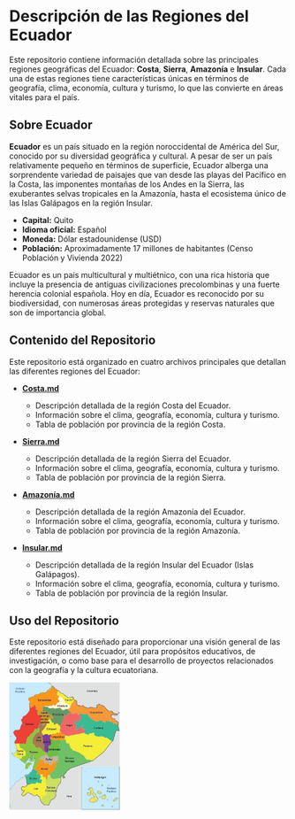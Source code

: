 # Descripción de las Regiones del Ecuador

Este repositorio contiene información detallada sobre las principales regiones geográficas del Ecuador: **Costa**, **Sierra**, **Amazonía** e **Insular**. Cada una de estas regiones tiene características únicas en términos de geografía, clima, economía, cultura y turismo, lo que las convierte en áreas vitales para el país.

## Sobre Ecuador

**Ecuador** es un país situado en la región noroccidental de América del Sur, conocido por su diversidad geográfica y cultural. A pesar de ser un país relativamente pequeño en términos de superficie, Ecuador alberga una sorprendente variedad de paisajes que van desde las playas del Pacífico en la Costa, las imponentes montañas de los Andes en la Sierra, las exuberantes selvas tropicales en la Amazonía, hasta el ecosistema único de las Islas Galápagos en la región Insular.

- **Capital:** Quito
- **Idioma oficial:** Español
- **Moneda:** Dólar estadounidense (USD)
- **Población:** Aproximadamente 17 millones de habitantes (Censo Población y Vivienda 2022)

Ecuador es un país multicultural y multiétnico, con una rica historia que incluye la presencia de antiguas civilizaciones precolombinas y una fuerte herencia colonial española. Hoy en día, Ecuador es reconocido por su biodiversidad, con numerosas áreas protegidas y reservas naturales que son de importancia global.

## Contenido del Repositorio

Este repositorio está organizado en cuatro archivos principales que detallan las diferentes regiones del Ecuador:

- [**Costa.md**](./costa.md)
  - Descripción detallada de la región Costa del Ecuador.
  - Información sobre el clima, geografía, economía, cultura y turismo.
  - Tabla de población por provincia de la región Costa.

- [**Sierra.md**](./sierra.md)
  - Descripción detallada de la región Sierra del Ecuador.
  - Información sobre el clima, geografía, economía, cultura y turismo.
  - Tabla de población por provincia de la región Sierra.

- [**Amazonía.md**](./amazonia.md)
  - Descripción detallada de la región Amazonía del Ecuador.
  - Información sobre el clima, geografía, economía, cultura y turismo.
  - Tabla de población por provincia de la región Amazonía.

- [**Insular.md**](./insular.md)
  - Descripción detallada de la región Insular del Ecuador (Islas Galápagos).
  - Información sobre el clima, geografía, economía, cultura y turismo.
  - Tabla de población por provincia de la región Insular.

## Uso del Repositorio

Este repositorio está diseñado para proporcionar una visión general de las diferentes regiones del Ecuador, útil para propósitos educativos, de investigación, o como base para el desarrollo de proyectos relacionados con la geografía y la cultura ecuatoriana.

<img src="images/ecuador.jpg" alt="Mapa político del Ecuador" width="200"/>
